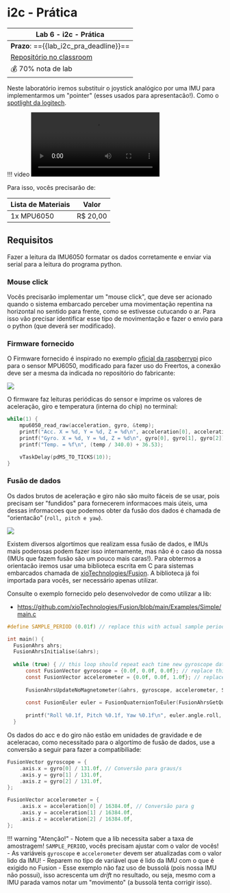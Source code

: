 # i2c - Prática

| Lab 6 - i2c - Prática                                   |
|-----------------------------------------------------------|
| **Prazo**: =={{lab_i2c_pra_deadline}}==               |
| [Repositório no classroom]({{lab_i2c_pra_classroom}}) |
| 💰 70% nota de lab                                        |

Neste laboratório iremos substituir o joystick analógico por uma IMU para implementarmos um "pointer" (esses usados para apresentacão!). Como o [spotlight da logitech]( https://www.logitech.com/pt-br/products/presenters/spotlight-presentation-remote.910-005216.html). 

!!! video
    ![](https://resource.logitech.com/w_1920,ac_none,f_auto,dpr_1.0,q_auto:best/content/dam/logitech/en/products/presenters/spotlight/spotlight-video-final.mp4)

Para isso, vocês precisarão de:

| Lista de Materiais | Valor    |
|--------------------|----------|
| 1x MPU6050         | R$ 20,00 |

## Requisitos

Fazer a leitura da IMU6050 formatar os dados corretamente e enviar via serial para a leitura do programa python.

### Mouse click

Vocês precisarão implementar um "mouse click", que deve ser acionado quando o sistema embarcado perceber uma movimentação repentina na horizontal no sentido para frente, como se estivesse cutucando o ar. Para isso vão precisar identificar esse tipo de movimentação e fazer o envio para o python (que deverá ser modificado).

### Firmware fornecido

O Firmware fornecido é inspirado no exemplo [oficial da raspberrypi](https://github.com/raspberrypi/pico-examples/tree/master/i2c/mpu6050_i2c) pico para o sensor MPU6050, modificado para fazer uso do Freertos, a conexão deve ser a mesma da indicada no repositório do fabricante:

![](https://github.com/raspberrypi/pico-examples/raw/master/i2c/mpu6050_i2c/mpu6050_i2c_bb.png)

O firmware faz leituras periódicas do sensor e imprime os valores de aceleração, giro e temperatura (interna do chip) no terminal:

```c
while(1) {
    mpu6050_read_raw(acceleration, gyro, &temp);
    printf("Acc. X = %d, Y = %d, Z = %d\n", acceleration[0], acceleration[1], acceleration[2]);
    printf("Gyro. X = %d, Y = %d, Z = %d\n", gyro[0], gyro[1], gyro[2]);
    printf("Temp. = %f\n", (temp / 340.0) + 36.53);

    vTaskDelay(pdMS_TO_TICKS(10));
}
```

### Fusão de dados

Os dados brutos de aceleração e giro não são muito fáceis de se usar, pois precisam ser "fundidos" para fornecerem informacoes mais úteis, uma dessas informacoes que podemos obter da fusão dos dados é chamada de "orientacão" (`roll, pitch e yaw`).

![](https://upload.wikimedia.org/wikipedia/commons/thumb/c/c1/Yaw_Axis_Corrected.svg/375px-Yaw_Axis_Corrected.svg.png)

Existem diversos algortímos que realizam essa fusão de dados, e IMUs mais poderosas podem fazer isso internamente, mas não é o caso da nossa (IMUs que fazem fusão são um pouco mais caras!). Para obtermos a orientacão iremos usar uma biblioteca escrita em C para sistemas embarcados chamada de [xioTechnologies/Fusion](https://github.com/xioTechnologies/Fusion). A biblioteca já foi importada para vocês, ser necessário apenas utilizar.

Consulte o exemplo fornecido pelo desenvolvedor de como utilizar a lib:

- https://github.com/xioTechnologies/Fusion/blob/main/Examples/Simple/main.c

```c
#define SAMPLE_PERIOD (0.01f) // replace this with actual sample period

int main() {
  FusionAhrs ahrs;
  FusionAhrsInitialise(&ahrs);
  
  while (true) { // this loop should repeat each time new gyroscope data is available
      const FusionVector gyroscope = {0.0f, 0.0f, 0.0f}; // replace this with actual gyroscope data in degrees/s
      const FusionVector accelerometer = {0.0f, 0.0f, 1.0f}; // replace this with actual accelerometer data in g
  
      FusionAhrsUpdateNoMagnetometer(&ahrs, gyroscope, accelerometer, SAMPLE_PERIOD);
  
      const FusionEuler euler = FusionQuaternionToEuler(FusionAhrsGetQuaternion(&ahrs));
  
      printf("Roll %0.1f, Pitch %0.1f, Yaw %0.1f\n", euler.angle.roll, euler.angle.pitch, euler.angle.yaw);
  }
```

Os dados do acc e do giro não estão em unidades de gravidade e de aceleracao, como necessitado para o algortímo de fusão de dados, use a conversão a seguir para fazer a compatibiliade:

```c
FusionVector gyroscope = {
    .axis.x = gyro[0] / 131.0f, // Conversão para graus/s
    .axis.y = gyro[1] / 131.0f,
    .axis.z = gyro[2] / 131.0f,
};

FusionVector accelerometer = {
    .axis.x = acceleration[0] / 16384.0f, // Conversão para g
    .axis.y = acceleration[1] / 16384.0f,
    .axis.z = acceleration[2] / 16384.0f,
};      
```

!!! warning "Atenção!"
    - Notem que a lib necessita saber a taxa de amostragem! `SAMPLE_PERIOD`, vocês precisam ajustar com o valor de vocês!
    - As variáveis `gyroscope` e `accelerometer` devem ser atualizadas com o valor lido da IMU!
    - Reparem no tipo de variável que é lido da IMU com o que é exigido no Fusion
    - Esse exemplo não faz uso de bussolá (pois nossa IMU não possui), isso acrescenta um *drift* no resultado, ou seja, mesmo com a IMU parada vamos notar um "movimento" (a bussolá tenta corrigir isso). 

